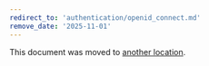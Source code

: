 ```yaml
---
redirect_to: 'authentication/openid_connect.md'
remove_date: '2025-11-01'
---
```


<!-- markdownlint-disable -->

This document was moved to [another location](authentication/openid_connect.md).

<!-- This redirect file can be deleted after 2025-11-01. -->
<!-- Redirects that point to other docs in the same project expire in three months. -->
<!-- Redirects that point to docs in the same project or site (for example, link is not relative and starts with `https:`) expire in one year. -->
<!-- Before deletion, see: https://docs.gitlab.com/development/documentation/redirects -->
